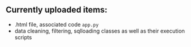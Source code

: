## Currently uploaded items:
* .html file, associated code `app.py`
* data cleaning, filtering, sqlloading classes as well as their execution scripts
